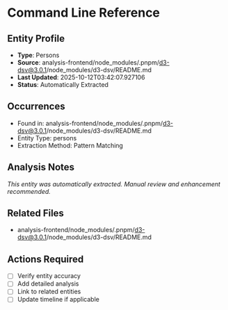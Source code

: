 # Command Line Reference

## Entity Profile
- **Type**: Persons
- **Source**: analysis-frontend/node_modules/.pnpm/d3-dsv@3.0.1/node_modules/d3-dsv/README.md
- **Last Updated**: 2025-10-12T03:42:07.927106
- **Status**: Automatically Extracted

## Occurrences
- Found in: analysis-frontend/node_modules/.pnpm/d3-dsv@3.0.1/node_modules/d3-dsv/README.md
- Entity Type: persons
- Extraction Method: Pattern Matching

## Analysis Notes
*This entity was automatically extracted. Manual review and enhancement recommended.*

## Related Files
- analysis-frontend/node_modules/.pnpm/d3-dsv@3.0.1/node_modules/d3-dsv/README.md

## Actions Required
- [ ] Verify entity accuracy
- [ ] Add detailed analysis
- [ ] Link to related entities
- [ ] Update timeline if applicable
